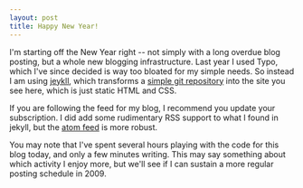 ```yaml
---
layout: post
title: Happy New Year!
---
```


I'm starting off the New Year right -- not simply with a long overdue blog posting, but a whole new blogging infrastructure. Last year I used Typo, which I've since decided is way too bloated for my simple needs. So instead I am using [jeykll](http://github.com/mojombo/jekyll/tree/master), which transforms a [simple git repository](http://github.com/alpinegizmo/alpinegizmo.com/tree/master) into the site you see here, which is just static HTML and CSS.

If you are following the feed for my blog, I recommend you update your subscription. I did add some rudimentary RSS support to what I found in jekyll, but the [atom feed](/atom.xml) is more robust.

You may note that I've spent several hours playing with the code for this blog today, and only a few minutes writing. This may say something about which activity I enjoy more, but we'll see if I can sustain a more regular posting schedule in 2009.

